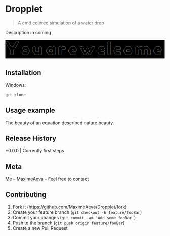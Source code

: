 # Dropplet
> A cmd colored simulation of a water drop

Description in coming

![Hey!](https://github.com/MaximeAeva/Dropplet/blob/master/res/hello.PNG)

## Installation
Windows:

```console
git clone
```

## Usage example

The beauty of an equation described nature beauty.

## Release History

*0.0.0
|   Currently first steps

## Meta

Me – [MaximeAeva](https://github.com/MaximeAeva) – Feel free to contact

## Contributing

1. Fork it (<https://github.com/MaximeAeva/Dropplet/fork>)
2. Create your feature branch (`git checkout -b feature/fooBar`)
3. Commit your changes (`git commit -am 'Add some fooBar'`)
4. Push to the branch (`git push origin feature/fooBar`)
5. Create a new Pull Request
